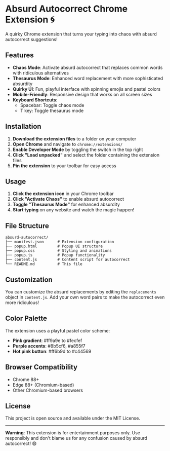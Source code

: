 # Absurd Autocorrect Chrome Extension 🌀

A quirky Chrome extension that turns your typing into chaos with absurd autocorrect suggestions!

## Features

- **Chaos Mode**: Activate absurd autocorrect that replaces common words with ridiculous alternatives
- **Thesaurus Mode**: Enhanced word replacement with more sophisticated absurdity
- **Quirky UI**: Fun, playful interface with spinning emojis and pastel colors
- **Mobile-Friendly**: Responsive design that works on all screen sizes
- **Keyboard Shortcuts**: 
  - Spacebar: Toggle chaos mode
  - T key: Toggle thesaurus mode

## Installation

1. **Download the extension files** to a folder on your computer
2. **Open Chrome** and navigate to `chrome://extensions/`
3. **Enable Developer Mode** by toggling the switch in the top right
4. **Click "Load unpacked"** and select the folder containing the extension files
5. **Pin the extension** to your toolbar for easy access

## Usage

1. **Click the extension icon** in your Chrome toolbar
2. **Click "Activate Chaos"** to enable absurd autocorrect
3. **Toggle "Thesaurus Mode"** for enhanced absurdity
4. **Start typing** on any website and watch the magic happen!

## File Structure

```
absurd-autocorrect/
├── manifest.json      # Extension configuration
├── popup.html         # Popup UI structure
├── popup.css          # Styling and animations
├── popup.js           # Popup functionality
├── content.js         # Content script for autocorrect
└── README.md          # This file
```

## Customization

You can customize the absurd replacements by editing the `replacements` object in `content.js`. Add your own word pairs to make the autocorrect even more ridiculous!

## Color Palette

The extension uses a playful pastel color scheme:
- **Pink gradient**: #ff9a9e to #fecfef
- **Purple accents**: #8b5cf6, #a855f7
- **Hot pink button**: #ff6b9d to #c44569

## Browser Compatibility

- Chrome 88+
- Edge 88+ (Chromium-based)
- Other Chromium-based browsers

## License

This project is open source and available under the MIT License.

---

**Warning**: This extension is for entertainment purposes only. Use responsibly and don't blame us for any confusion caused by absurd autocorrect! 😄 